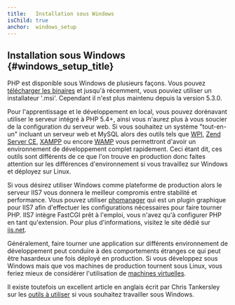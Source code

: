```yaml
---
title:   Installation sous Windows
isChild: true
anchor:  windows_setup
---
```


## Installation sous Windows {#windows_setup_title}

PHP est disponible sous Windows de plusieurs façons. Vous pouvez [télécharger les binaires][php-downloads] et jusqu'à 
récemment, vous pouviez utiliser un installateur '.msi'. Cependant il n'est plus maintenu depuis la version 5.3.0.

Pour l'apprentissage et le développement en local, vous pouvez dorénavant utiliser le serveur intégré à PHP 5.4+, ainsi 
vous n'aurez plus à vous soucier de la configuration du serveur web. Si vous souhaitez un système "tout-en-un" incluant 
un serveur web et MySQL alors des outils tels que [WPI][wpi], [Zend Server CE][zsce], [XAMPP][xampp] ou encore 
 [WAMP][wamp] vous permettront d'avoir un environnement de développement complet rapidement. Ceci étant dit, ces 
outils sont différents de ce que l'on trouve en production donc faites attention sur les différences d'environnement si 
vous travaillez sur Windows et déployez sur Linux.

Si vous désirez utiliser Windows comme plateforme de production alors le serveur IIS7 vous donnera le meilleur compromis 
entre stabilité et performance. Vous pouvez utiliser [phpmanager][phpmanager] qui est un plugin graphique pour IIS7 
afin d'effectuer les configurations nécessaires pour faire tourner PHP. IIS7 intègre FastCGI prêt à l'emploi, vous 
n'avez qu'à configurer PHP en tant qu'extension. Pour plus d'informations, visitez le site dédié sur [iis.net][php-iis].

Généralement, faire tourner une application sur différents environnement de développement peut conduire à des comportements étranges ce qui peut être hasardeux une fois déployé en production. Si vous développez sous Windows mais que vos machines de production tournent sous Linux, vous feriez mieux de considérer l'utilisation de [machines virtuelles](/#virtualization_title).

Il existe toutefois un excellent article en anglais écrit par Chris Tankersley sur les [outils à utiliser][windows-tools] si vous souhaitez travailler sous Windows.

[php-downloads]: http://windows.php.net
[phpmanager]: http://phpmanager.codeplex.com/
[wpi]: http://www.microsoft.com/web/downloads/platform.aspx
[zsce]: http://www.zend.com/fr/products/server/free-edition
[xampp]: https://www.apachefriends.org/fr/index.html
[wamp]: http://www.wampserver.com/
[php-iis]: http://php.iis.net/
[windows-tools]: http://ctankersley.com/2016/11/13/developing-on-windows-2016/
